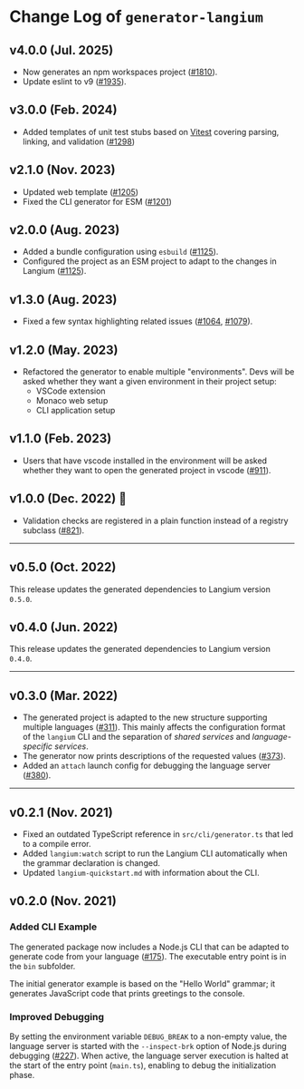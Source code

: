 # Change Log of `generator-langium`

## v4.0.0 (Jul. 2025)

* Now generates an npm workspaces project ([#1810](https://github.com/eclipse-langium/langium/pull/1810)).
* Update eslint to v9 ([#1935](https://github.com/eclipse-langium/langium/pull/1935)).

## v3.0.0 (Feb. 2024)

* Added templates of unit test stubs based on [Vitest](https://vitest.dev/) covering parsing, linking, and validation ([#1298](https://github.com/eclipse-langium/langium/pull/1298))

## v2.1.0 (Nov. 2023)

* Updated web template ([#1205](https://github.com/eclipse-langium/langium/pull/1205))
* Fixed the CLI generator for ESM ([#1201](https://github.com/eclipse-langium/langium/pull/1201))

## v2.0.0 (Aug. 2023)

* Added a bundle configuration using `esbuild` ([#1125](https://github.com/eclipse-langium/langium/pull/1125)).
* Configured the project as an ESM project to adapt to the changes in Langium ([#1125](https://github.com/eclipse-langium/langium/pull/1125)).

## v1.3.0 (Aug. 2023)

* Fixed a few syntax highlighting related issues ([#1064](https://github.com/eclipse-langium/langium/pull/1064), [#1079](https://github.com/eclipse-langium/langium/pull/1079)).

## v1.2.0 (May. 2023)

* Refactored the generator to enable multiple "environments". Devs will be asked whether they want a given environment in their project setup:
    * VSCode extension
    * Monaco web setup
    * CLI application setup

## v1.1.0 (Feb. 2023)

* Users that have vscode installed in the environment will be asked whether they want to open the generated project in vscode ([#911](https://github.com/eclipse-langium/langium/pull/911)).

## v1.0.0 (Dec. 2022) 🎉

 * Validation checks are registered in a plain function instead of a registry subclass ([#821](https://github.com/eclipse-langium/langium/pull/821)).

---

## v0.5.0 (Oct. 2022)

This release updates the generated dependencies to Langium version `0.5.0`.

## v0.4.0 (Jun. 2022)

This release updates the generated dependencies to Langium version `0.4.0`.

---

## v0.3.0 (Mar. 2022)

 * The generated project is adapted to the new structure supporting multiple languages ([#311](https://github.com/eclipse-langium/langium/pull/311)). This mainly affects the configuration format of the `langium` CLI and the separation of _shared services_ and _language-specific services_.
 * The generator now prints descriptions of the requested values ([#373](https://github.com/eclipse-langium/langium/pull/373)).
 * Added an `attach` launch config for debugging the language server ([#380](https://github.com/eclipse-langium/langium/pull/380)).

---

## v0.2.1 (Nov. 2021)

 * Fixed an outdated TypeScript reference in `src/cli/generator.ts` that led to a compile error.
 * Added `langium:watch` script to run the Langium CLI automatically when the grammar declaration is changed.
 * Updated `langium-quickstart.md` with information about the CLI.

## v0.2.0 (Nov. 2021)

### Added CLI Example

The generated package now includes a Node.js CLI that can be adapted to generate code from your language ([#175](https://github.com/eclipse-langium/langium/pull/175)). The executable entry point is in the `bin` subfolder.

The initial generator example is based on the "Hello World" grammar; it generates JavaScript code that prints greetings to the console.

### Improved Debugging

 By setting the environment variable `DEBUG_BREAK` to a non-empty value, the language server is started with the `--inspect-brk` option of Node.js during debugging ([#227](https://github.com/eclipse-langium/langium/pull/227)). When active, the language server execution is halted at the start of the entry point (`main.ts`), enabling to debug the initialization phase.
